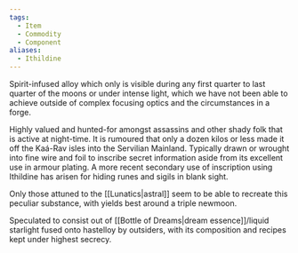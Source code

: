 ```yaml
---
tags:
  - Item
  - Commodity
  - Component
aliases:
  - Ithildine
---
```

Spirit-infused alloy which only is visible during any first quarter to last quarter of the moons or under intense light, which we have not been able to achieve outside of complex focusing optics and the circumstances in a forge.

Highly valued and hunted-for amongst assassins and other shady folk that is active at night-time. It is rumoured that only a dozen kilos or less made it off the Kaá-Rav isles into the Servilian Mainland.
Typically drawn or wrought into fine wire and foil to inscribe secret information aside from its excellent use in armour plating. A more recent secondary use of inscription using Ithildine has arisen for hiding runes and sigils in blank sight.

Only those attuned to the [[Lunatics|astral]] seem to be able to recreate this peculiar substance, with yields best around a triple newmoon. 

Speculated to consist out of [[Bottle of Dreams|dream essence]]/liquid starlight fused onto hastelloy by outsiders, with its composition and recipes kept under highest secrecy. 